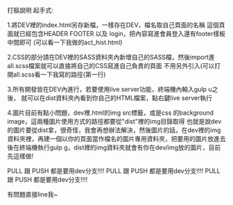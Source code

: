 打摳說明
起手式:

1.將DEV裡的index.html另存新檔，一樣存在DEV，檔名取自己頁面的名稱
這個頁面就已經包含HEADER FOOTER 以及 login，把內容寫進會員登入還有footer樣板中間即可
(可以看一下我做的act_hist.html)

2.CSS的部分請在DEV裡的SASS資料夾內新增自己的SASS檔，然後import進all.scss檔案就可以直接將自己的CSS寫進自己負責的頁面
不用另外引入(可以打開all.scss看一下我寫的路徑(第一行)

3.所有開發皆在DEV內進行，若要使用live server功能，終端機內輸入gulp u之後，
就可以在dist資料夾內看到你自己的HTML檔案，點右鍵live server執行

4.圖片目前有點小問題，dev裡.html的img src標籤，或是css 的background image，這兩種圖片使用方式的路徑都要從"dist"裡的img目錄取得 也就是說dev的圖片要從dist拿，很奇怪，我會再想辦法解決，然後圖片的話，在dev裡的img資料夾裡，再建一個以你的頁面當作檔名的圖片專用資料夾，把要用的圖片放進去後在終端機執行gulp g，dist裡的img資料夾就會有你在dev/img放的圖片，目前先這樣做!

PULL 跟 PUSH 都是要用dev分支!!!!
PULL 跟 PUSH 都是要用dev分支!!!!
PULL 跟 PUSH 都是要用dev分支!!!!


有問題直接line我~




